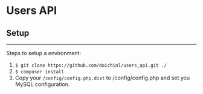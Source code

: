 Users API
===========

## Setup
--------------

Steps to setup a environment:

1. `$ git clone https://github.com/doichinl/users_api.git ./`
2. `$ composer install`
3. Copy your `/config/config.php.dist` to /config/config.php and set you MySQL configuration.
